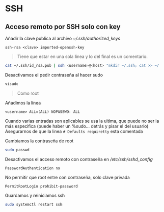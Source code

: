 # SSH

## Acceso remoto por SSH solo con key

Añadir la clave publica al archivo *~/.ssh/authorized_keys*
````
ssh-rsa <clave> imported-openssh-key
````
> Tiene que estar en una sola linea y lo del final es un comentario.

````bash
cat ~/.ssh/id_rsa.pub | ssh <username>@<host> "mkdir ~/.ssh; cat >> ~/.ssh/authorized_keys"
````

Desactivamos el pedir contraseña al hacer sudo

````bash
visudo
````

> Como root

Añadimos la linea

````
<username> ALL=(ALL) NOPASSWD: ALL
````

Cuando varias entradas son aplicables se usa la ultima, que puede no ser la más especifica (puede haber un %sudo... detrás y pisar el del usuario)
Asegurarnos de que la linea `# Defaults requiretty` esta comentada

Cambiamos la contraseña de root

````bash
sudo passwd
````

Desactivamos el acceso remoto con contraseña en */etc/ssh/sshd_config*

````
PasswordAuthentication no
````

No permitir que root entre con contraseña, solo clave privada

````
PermitRootLogin prohibit-password
````

Guardamos y reiniciamos ssh
````bash
sudo systemctl restart ssh
````
